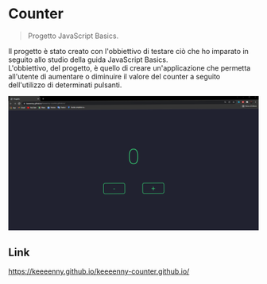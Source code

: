 # Counter
> Progetto JavaScript Basics.

Il progetto è stato creato con l'obbiettivo di testare ciò che ho imparato in seguito allo studio della guida JavaScript Basics. </br>
L'obbiettivo, del progetto, è quello di creare un'applicazione che permetta all'utente di aumentare o diminuire il valore del counter a seguito dell'utilizzo di determinati pulsanti.

![Ciao](img/foto-app.png)

## Link

https://keeeenny.github.io/keeeenny-counter.github.io/
